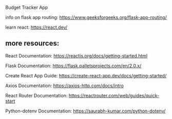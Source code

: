 Budget Tracker App

info on flask app routing: https://www.geeksforgeeks.org/flask-app-routing/

learn react: https://react.dev/

## more resources:

React Documentation: https://reactjs.org/docs/getting-started.html

Flask Documentation: https://flask.palletsprojects.com/en/2.0.x/

Create React App Guide: https://create-react-app.dev/docs/getting-started/

Axios Documentation: https://axios-http.com/docs/intro

React Router Documentation: https://reactrouter.com/web/guides/quick-start

Python-dotenv Documentation: https://saurabh-kumar.com/python-dotenv/
